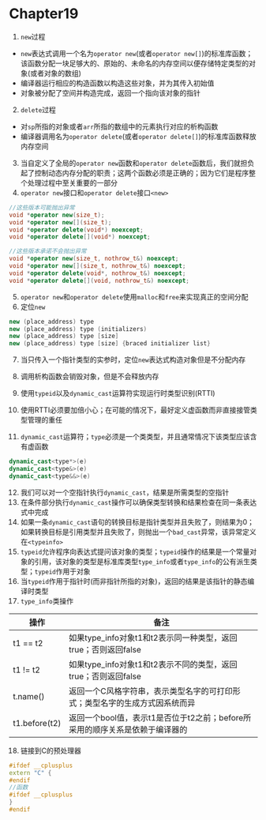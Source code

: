 # Chapter19

1. `new`过程

* `new`表达式调用一个名为`operator new`(或者`operator new[]`)的标准库函数；该函数分配一块足够大的、原始的、未命名的内存空间以便存储特定类型的对象(或者对象的数组)
* 编译器运行相应的构造函数以构造这些对象，并为其传入初始值
* 对象被分配了空间并构造完成，返回一个指向该对象的指针

2. `delete`过程

* 对`sp`所指的对象或者`arr`所指的数组中的元素执行对应的析构函数
* 编译器调用名为`operator delete`(或者`operator delete[]`)的标准库函数释放内存空间

3. 当自定义了全局的`operator new`函数和`operator delete`函数后，我们就担负起了控制动态内存分配的职责；这两个函数必须是正确的；因为它们是程序整个处理过程中至关重要的一部分
4. `operator new`接口和`operator delete`接口`<new>`

```c++
//这些版本可能抛出异常
void *operator new(size_t);
void *operator new[](size_t);
void *operator delete(void*) noexcept;
void *operator delete[](void*) noexcept;

//这些版本承诺不会抛出异常
void *operator new(size_t, nothrow_t&) noexcept;
void *operator new[](size_t, nothrow_t&) noexcept;
void *operator delete(void*, nothrow_t&) noexcept;
void *operator delete[](void, nothrow_t&) noexcept;
```

5. `operator new`和`operator delete`使用`malloc`和`free`来实现真正的空间分配
6. 定位`new`

```c++
new (place_address) type
new (place_address) type (initializers)
new (place_address) type [size]
new (place_address) type [size] {braced initializer list}
```

7. 当只传入一个指针类型的实参时，定位`new`表达式构造对象但是不分配内存
8. 调用析构函数会销毁对象，但是不会释放内存
9. 使用`typeid`以及`dynamic_cast`运算符实现运行时类型识别(RTTI)
10. 使用RTTI必须要加倍小心；在可能的情况下，最好定义虚函数而非直接接管类型管理的重任

11. `dynamic_cast`运算符；`type`必须是一个类类型，并且通常情况下该类型应该含有虚函数

```c++
dynamic_cast<type*>(e)
dynamic_cast<type&>(e)
dynamic_cast<type&&>(e)
```

12. 我们可以对一个空指针执行`dynamic_cast`，结果是所需类型的空指针
13. 在条件部分执行`dynamic_cast`操作可以确保类型转换和结果检查在同一条表达式中完成
14. 如果一条`dynamic_cast`语句的转换目标是指针类型并且失败了，则结果为0；如果转换目标是引用类型并且失败了，则抛出一个`bad_cast`异常，该异常定义在`<typeinfo>`
15. `typeid`允许程序向表达式提问该对象的类型；`typeid`操作的结果是一个常量对象的引用，该对象的类型是标准库类型`type_info`或者`type_info`的公有派生类型；`typeid`作用于对象
16. 当`typeid`作用于指针时(而非指针所指的对象)，返回的结果是该指针的静态编译时类型
17. `type_info`类操作

| 操作          | 备注                                                         |
| ------------- | ------------------------------------------------------------ |
| t1 == t2      | 如果type_info对象t1和t2表示同一种类型，返回true；否则返回false |
| t1 != t2      | 如果type_info对象t1和t2表示不同的类型，返回true；否则返回false |
| t.name()      | 返回一个C风格字符串，表示类型名字的可打印形式；类型名字的生成方式因系统而异 |
| t1.before(t2) | 返回一个bool值，表示t1是否位于t2之前；before所采用的顺序关系是依赖于编译器的 |

18. 链接到C的预处理器

```c++
#ifdef __cplusplus
extern "C" {
#endif
//函数
#ifdef __cplusplus
}
#endif
```



